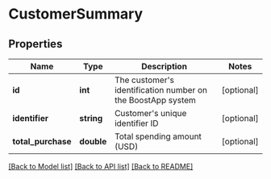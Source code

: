 # CustomerSummary

## Properties
Name | Type | Description | Notes
------------ | ------------- | ------------- | -------------
**id** | **int** | The customer&#39;s identification number on the BoostApp system | [optional] 
**identifier** | **string** | Customer&#39;s unique identifier ID | [optional] 
**total_purchase** | **double** | Total spending amount (USD) | [optional] 

[[Back to Model list]](../README.md#documentation-for-models) [[Back to API list]](../README.md#documentation-for-api-endpoints) [[Back to README]](../README.md)


